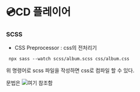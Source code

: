 # 💿CD 플레이어

### SCSS

- CSS Preprocessor : css의 전처리기

```
 npx sass --watch scss/album.scss css/album.css
```

위 명령어로 scss 파일을 작성하면 css로 컴파일 할 수 있다.

문법은 ![여기](https://seokzin.tistory.com/entry/SCSS-SCSS-%EB%AC%B8%EB%B2%95-%EC%A0%95%EB%A6%AC) 참조함
